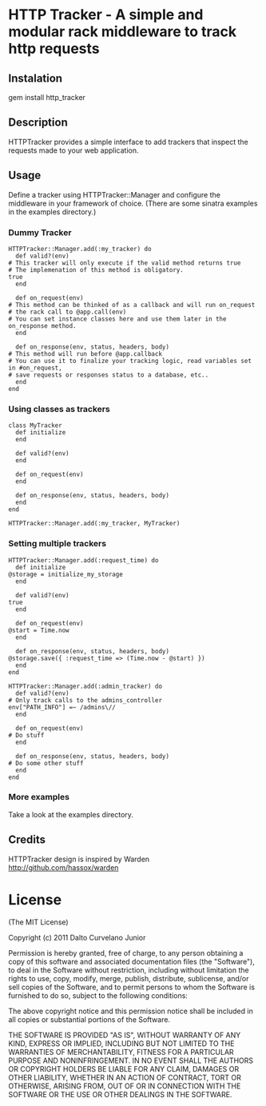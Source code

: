 # HTTP Tracker - A simple and modular rack middleware to track http requests

## Instalation

  gem install http\_tracker

## Description

  HTTPTracker provides a simple interface to add trackers that inspect the requests made to your web application.

## Usage

  Define a tracker using HTTPTracker::Manager and configure the middleware in your framework of choice. 
  (There are some sinatra examples in the examples directory.)

### Dummy Tracker

    HTTPTracker::Manager.add(:my_tracker) do
      def valid?(env)
	# This tracker will only execute if the valid method returns true
	# The implemenation of this method is obligatory.
	true
      end
      
      def on_request(env)
	# This method can be thinked of as a callback and will run on_request
	# the rack call to @app.call(env)
	# You can set instance classes here and use them later in the on_response method.
      end

      def on_response(env, status, headers, body)
	# This method will run before @app.callback
	# You can use it to finalize your tracking logic, read variables set in #on_request,
	# save requests or responses status to a database, etc..
      end
    end

### Using classes as trackers
    class MyTracker
      def initialize
      end

      def valid?(env)
      end

      def on_request(env)
      end

      def on_response(env, status, headers, body)
      end
    end

    HTTPTracker::Manager.add(:my_tracker, MyTracker)

### Setting multiple trackers

    HTTPTracker::Manager.add(:request_time) do
      def initialize
	@storage = initialize_my_storage
      end

      def valid?(env)
	true
      end

      def on_request(env)
	@start = Time.now
      end

      def on_response(env, status, headers, body)
	@storage.save({ :request_time => (Time.now - @start) })
      end
    end

    HTTPTracker::Manager.add(:admin_tracker) do
      def valid?(env)
	# Only track calls to the admins_controller
	env["PATH_INFO"] =~ /admins\//
      end

      def on_request(env)
	# Do stuff
      end

      def on_response(env, status, headers, body)
	# Do some other stuff
      end
    end
    

### More examples

  Take a look at the examples directory.

## Credits

  HTTPTracker design is inspired by Warden http://github.com/hassox/warden

# License

(The MIT License)
 
Copyright (c) 2011 Dalto Curvelano Junior
 
Permission is hereby granted, free of charge, to any person obtaining
a copy of this software and associated documentation files (the
"Software"), to deal in the Software without restriction, including
without limitation the rights to use, copy, modify, merge, publish,
distribute, sublicense, and/or sell copies of the Software, and to
permit persons to whom the Software is furnished to do so, subject to
the following conditions:
 
The above copyright notice and this permission notice shall be
included in all copies or substantial portions of the Software.
 
THE SOFTWARE IS PROVIDED "AS IS", WITHOUT WARRANTY OF ANY KIND,
EXPRESS OR IMPLIED, INCLUDING BUT NOT LIMITED TO THE WARRANTIES OF
MERCHANTABILITY, FITNESS FOR A PARTICULAR PURPOSE AND NONINFRINGEMENT.
IN NO EVENT SHALL THE AUTHORS OR COPYRIGHT HOLDERS BE LIABLE FOR ANY
CLAIM, DAMAGES OR OTHER LIABILITY, WHETHER IN AN ACTION OF CONTRACT,
TORT OR OTHERWISE, ARISING FROM, OUT OF OR IN CONNECTION WITH THE
SOFTWARE OR THE USE OR OTHER DEALINGS IN THE SOFTWARE.
  
